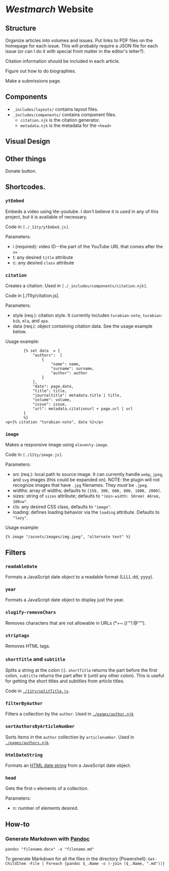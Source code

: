 # *Westmarch* Website
## Structure
Organize articles into volumes and issues. Put links to PDF files on the homepage for each issue. This will probably require a JSON file for each issue (or can I do it with special front matter in the editor's letter?). 

Citation information should be included in each article. 

Figure out how to do biographies. 

Make a submissions page. 
## Components
- `_includes/layouts/` contains layout files.
- `_includes/components/` contains component files. 
    - `citation.njk` is the citation generator.
    - `metadata.njk` is the metadata for the `<head>`

## Visual Design


## Other things
Donate button. 

## Shortcodes. 

### `ytEmbed`

Embeds a video using lite-youtube. I don't believe it is used in any of this project, but it is available of necessary. 

Code in `[./_11ty/ytEmbed.js]`. 

Parameters:
- i (required): video ID--the part of the YouTube URL that comes after the `v=`
- t: any desired `title` attribute
- c: any desired `class` attribute

### `citation`

Creates a citation. Used in `[./_includes/components/citation.njk]`.

Code in [./11ty/citation.js]. 

Parameters: 
- style (req.): citation style. It currently includes `turabian-note`, `turabian-bib`, `mla`, and `apa`.
- data (req.): object containing citation data. See the usage example below.

Usage example: 

```nunjucks
        {% set data  = {
            "authors":  [
                {
                    "name": name,
                    "surname": surname,
                    "author": author
                }
            ],
            "date": page.date,
            "title": title,
            "journaltitle": metadata.title | title,
            "volume": volume,
            "issue": issue,
            "url": metadata.citationurl + page.url | url
        }
        %}
<p>{% citation "turabian-note", data %}</p>
```
### `image` 

Makes a responsive image using `eleventy-image`. 

Code in `[./11ty/image.js]`. 

Parameters: 
- src (req.): local path to source image. It can currently handle `webp`, `jpeg`, and `svg` images (this could be expanded on). NOTE: the plugin will not recognize images that have `.jpg` filenames. They *must* be `.jpeg`. 
- widths: array of widths; defaults to `[150, 300, 600, 800, 1000, 2000]`.
- sizes: string of `sizes` attribute; defaults to `"(min-width: 50rem) 40rem, 100vw"`.
- cls: any desired CSS class, defaults to `"image"`.
- loading: defines loading behavior via the `loading` attribute. Defaults to `"lazy"`.

Usage example: 
```nunjucks
{% image "/assets/images/img.jpeg", "alternate text" %}
```

## Filters

### `readableDate`

Formats a JavaScript date object to a readable format (LLLL dd, yyyy).

### `year`

Formats a JavaScript date object to display just the year. 

### `slugify-removeChars`

Removes characters that are not allowable in URLs (*+~.()'"!:@’“”). 

### `striptags`

Removes HTML tags. 

### `shortTitle` and `subtitle`

Splits a string at the colon (:). `shortTitle` returns the part before the first colon, `subtitle` returns the part after it (until any other colon). This is useful for getting the short titles and subtitles from article titles. 

Code in [`./11ty/splitTitle.js`](./11ty/splitTitle.js).

### `filterByAuthor`

Filters a collection by the `author`. Used in [`./pages/author.njk`](./pages/author.njk)

### `sortAuthorsByArticleNumber`

Sorts items in the `author` collection by `articlenumber`. Used in [`./pages/authors.njk`](./pages/authors.njk).

### `htmlDateString`

Formats an [HTML date string](https://html.spec.whatwg.org/multipage/common-microsyntaxes.html#valid-date-string) from a JavaScript date object. 

### `head`

Gets the first `n` elements of a collection.

Parameters: 
- n: number of elements desired. 

## How-to
### Generate Markdown with [Pandoc](https://pandoc.org/)

`pandoc "filename.docx" -o "filename.md"`

To generate Markdown for all the files in the directory (Powershell): `Get-ChildItem -File | Foreach {pandoc $_.Name -o (-join ($_.Name, ".md"))}`